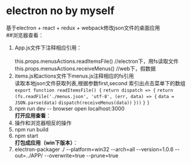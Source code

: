 # electron no by myself
基于electron + react + redux + webpack修改json文件的桌面应用</br>
##浏览器查看：
1. App.js文件下注释相应引用：</br>    
    this.props.menusActions.readItemsFile()  //electron下，用fs读取文件<br/> 
    this.props.menusActions.receiveMenus()  //web下，假数据<br/> 
2. items.js和actions文件下menus.js注释相应的fs引用</br>
    读取本地json文件获取列表,根据参数first,second 索引出点击菜单下的数组
     `export function readItemsFile() {`
       `return dispatch => {`
         `return (fs.readFile('./menus.json', 'utf-8', (err, data) => {`
           `data = JSON.parse(data)`
           `dispatch(receiveMenus(data))`
         `}))`
       `}`
     `}`
3. npm run dev -- browser open localhost:3000</br>
**打开应用查看**：
1. 操作和浏览器相反的操作</br>
2. npm run build </br>
3. npm start </br>
**打包成应用（win下版本）**：
1. electron-packager ./ --platform=win32 --arch=all --version=1.0.6 --out=../APP/ --overwrite=true --prune=true


